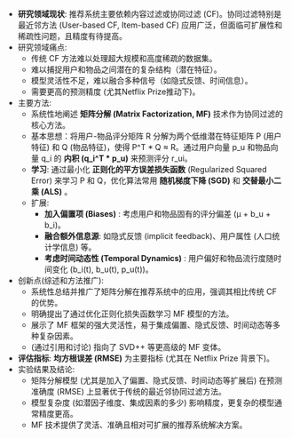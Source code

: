 - **研究领域现状**: 推荐系统主要依赖内容过滤或协同过滤 (CF)。协同过滤特别是最近邻方法 (User-based CF, Item-based CF) 应用广泛，但面临可扩展性和稀疏性问题，且精度有待提高。
- 研究领域痛点:
  - 传统 CF 方法难以处理超大规模和高度稀疏的数据集。
  - 难以捕捉用户和物品之间潜在的复杂结构（潜在特征）。
  - 模型灵活性不足，难以融合多种信号（如隐式反馈、时间信息）。
  - 需要更高的预测精度 (尤其Netflix Prize推动下)。
- 主要方法:
  - 系统性地阐述 **矩阵分解 (Matrix Factorization, MF)** 技术作为协同过滤的核心方法。
  - 基本思想：将用户-物品评分矩阵 R 分解为两个低维潜在特征矩阵 P (用户特征) 和 Q (物品特征)，使得 P^T * Q ≈ R。通过用户向量 p_u 和物品向量 q_i 的 **内积 (q_i^T \* p_u)** 来预测评分 r_ui。
  - **学习**: 通过最小化 **正则化的平方误差损失函数** (Regularized Squared Error) 来学习 P 和 Q，优化算法常用 **随机梯度下降 (SGD)** 和 **交替最小二乘 (ALS)** 。
  - 扩展:
    - **加入偏置项 (Biases)** : 考虑用户和物品固有的评分偏差 (μ + b_u + b_i)。
    - **融合额外信息源**: 如隐式反馈 (implicit feedback)、用户属性 (人口统计学信息) 等。
    - **考虑时间动态性 (Temporal Dynamics)** : 用户偏好和物品流行度随时间变化 (b_i(t), b_u(t), p_u(t))。
- 创新点(综述和方法推广):
  - 系统性总结并推广了矩阵分解在推荐系统中的应用，强调其相比传统 CF 的优势。
  - 明确提出了通过优化正则化损失函数学习 MF 模型的方法。
  - 展示了 MF 框架的强大灵活性，易于集成偏置、隐式反馈、时间动态等多种复杂因素。
  - (通过引用和讨论) 指向了 SVD++ 等更高级的 MF 变体。
- **评估指标**: **均方根误差 (RMSE)** 为主要指标 (尤其在 Netflix Prize 背景下)。
- 实验结果及结论:
  - 矩阵分解模型 (尤其是加入了偏置、隐式反馈、时间动态等扩展后) 在预测准确度 (RMSE) 上显著优于传统的最近邻协同过滤方法。
  - 模型复杂度 (如潜因子维度、集成因素的多少) 影响精度，更复杂的模型通常精度更高。
  - MF 技术提供了灵活、准确且相对可扩展的推荐系统解决方案。
